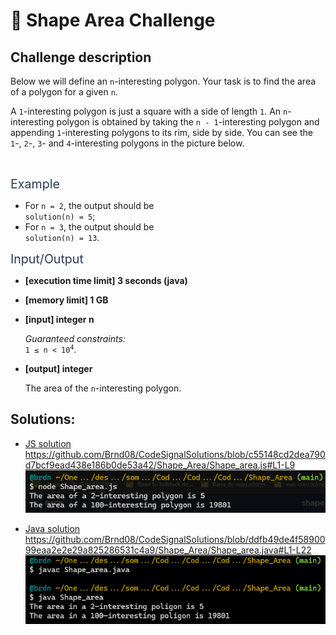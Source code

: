 # :large_blue_diamond: Shape Area Challenge

## Challenge description

<div class="markdown -arial"><p>Below we will define an <code>n</code>-interesting polygon. Your task is to find the area of a polygon for a given <code>n</code>.</p>
<p>A <code>1</code>-interesting polygon is just a square with a side of length <code>1</code>. An <code>n</code>-interesting polygon is obtained by taking the <code>n - 1</code>-interesting polygon and appending <code>1</code>-interesting polygons to its rim, side by side. You can see the <code>1</code>-, <code>2</code>-, <code>3</code>- and <code>4</code>-interesting polygons in the picture below.</p>
<p><img src="https://codesignal.s3.amazonaws.com/uploads/1664318501/area.png?raw=true" alt="" title="Examples"></p>
<p><span class="markdown--header" style="color:#2b3b52;font-size:1.4em">Example</span></p>
<ul>
<li>For <code>n = 2</code>, the output should be<br>
<code>solution(n) = 5</code>;</li>
<li>For <code>n = 3</code>, the output should be<br>
<code>solution(n) = 13</code>.</li>
</ul>
<p><span class="markdown--header" style="color:#2b3b52;font-size:1.4em">Input/Output</span></p>
<ul>
<li>
<p><strong>[execution time limit] 3 seconds (java)</strong></p>
</li>
<li>
<p><strong>[memory limit] 1 GB</strong></p>
</li>
<li>
<p><strong>[input] integer n</strong></p>
<p><em>Guaranteed constraints:</em><br>
<code>1 ≤ n &lt; 10<sup>4</sup></code>.</p>
</li>
<li>
<p><strong>[output] integer</strong></p>
<p>The area of the <code>n</code>-interesting polygon.</p>
</li>
</ul>
</div>

## Solutions:

- [JS solution](Shape_Area.js)
https://github.com/Brnd08/CodeSignalSolutions/blob/c55148cd2dea790d7bcf9ead438e186b0de53a42/Shape_Area/Shape_area.js#L1-L9
![JS Execution](shape_area_js.png)

- [Java solution](Shape_Area.java)
https://github.com/Brnd08/CodeSignalSolutions/blob/ddfb49de4f5890099eaa2e2e29a825286531c4a9/Shape_Area/Shape_area.java#L1-L22
![Java Execution](shape_area_java.png)
